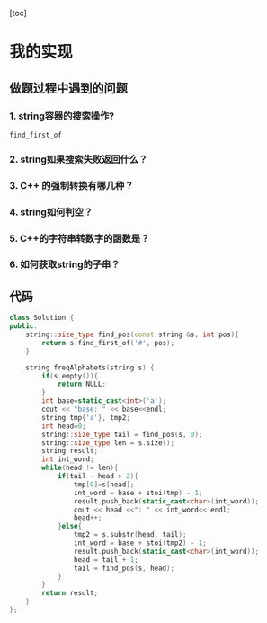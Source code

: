 [toc]

# 我的实现

## 做题过程中遇到的问题
### 1. string容器的搜索操作?
    find_first_of
### 2. string如果搜索失败返回什么？
### 3. C++ 的强制转换有哪几种？
### 4. string如何判空？
### 5. C++的字符串转数字的函数是？
### 6. 如何获取string的子串？

## 代码
```cpp
class Solution {
public: 
    string::size_type find_pos(const string &s, int pos){
        return s.find_first_of('#', pos);
    }

    string freqAlphabets(string s) {
        if(s.empty()){
            return NULL;
        }
        int base=static_cast<int>('a');
        cout << "base: " << base<<endl;
        string tmp{'a'}, tmp2;
        int head=0;
        string::size_type tail = find_pos(s, 0);
        string::size_type len = s.size();
        string result;
        int int_word;
        while(head != len){
            if(tail - head > 2){
                tmp[0]=s[head];
                int_word = base + stoi(tmp) - 1;
                result.push_back(static_cast<char>(int_word));
                cout << head <<": " << int_word<< endl;
                head++;
            }else{
                tmp2 = s.substr(head, tail);
                int_word = base + stoi(tmp2) - 1;
                result.push_back(static_cast<char>(int_word));
                head = tail + 1;
                tail = find_pos(s, head);
            }
        }
        return result;
    }
};
```